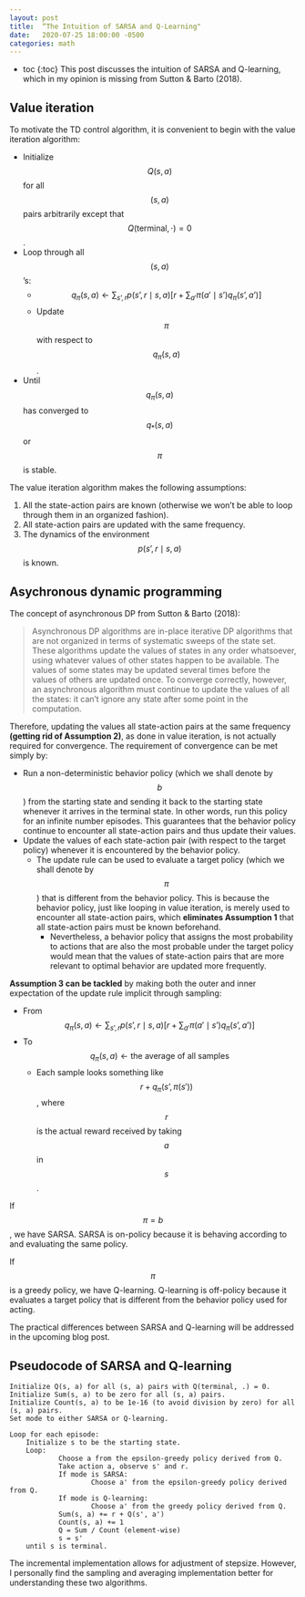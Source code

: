 ```yaml
---
layout: post
title:  “The Intuition of SARSA and Q-Learning"
date:   2020-07-25 18:00:00 -0500
categories: math
---
```


<script src="https://cdn.mathjax.org/mathjax/latest/MathJax.js?config=TeX-AMS-MML_HTMLorMML" type="text/javascript"></script>

- toc
{:toc}
This post discusses the intuition of SARSA and Q-learning, which in my opinion is missing from Sutton & Barto (2018).

## Value iteration

To motivate the TD control algorithm, it is convenient to begin with the value iteration algorithm:

- Initialize $$Q(s, a)$$ for all $$(s, a)$$ pairs arbitrarily except that $$Q(\text{terminal}, \cdot) = 0$$.
- Loop through all $$(s, a)$$’s:
    - $$q_{\pi}(s, a) \leftarrow \sum_{s’, r} p(s’, r \mid s, a) \left[ r + \sum_{a'} \pi(a' \mid s’) q_{\pi}(s’, a’) \right]$$
    - Update $$\pi$$ with respect to $$q_{\pi}(s, a)$$.
- Until $$q_{\pi}(s, a)$$ has converged to $$q_{\ast}(s, a)$$ or $$\pi$$ is stable.

The value iteration algorithm makes the following assumptions:

1. All the state-action pairs are known (otherwise we won’t be able to loop through them in an organized fashion). 
2. All state-action pairs are updated with the same frequency.
3. The dynamics of the environment $$p(s’, r \mid s, a)$$ is known.

## Asychronous dynamic programming

The concept of asynchronous DP from Sutton & Barto (2018):

> Asynchronous DP algorithms are in-place iterative DP algorithms that are not organized in terms of systematic sweeps of the state set. These algorithms update the values of states in any order whatsoever, using whatever values of other states happen to be available. The values of some states may be updated several times before the values of others are updated once. To converge correctly, however, an asynchronous algorithm must continue to update the values of all the states: it can’t ignore any state after some point in the computation. 

Therefore, updating the values all state-action pairs at the same frequency **(getting rid of Assumption 2)**, as done in value iteration, is not actually required for convergence. The requirement of convergence can be met simply by:

- Run a non-deterministic behavior policy (which we shall denote by $$b$$) from the starting state and sending it back to the starting state whenever it arrives in the terminal state. In other words, run this policy for an infinite number episodes. This guarantees that the behavior policy continue to encounter all state-action pairs and thus update their values.
- Update the values of each state-action pair (with respect to the target policy) whenever it is encountered by the behavior policy. 
    - The update rule can be used to evaluate a target policy (which we shall denote by $$\pi$$) that is different from the behavior policy. This is because the behavior policy, just like looping in value iteration, is merely used to encounter all state-action pairs, which **eliminates Assumption 1** that all state-action pairs must be known beforehand.
        - Nevertheless, a behavior policy that assigns the most probability to actions that are also the most probable under the target policy would mean that the values of state-action pairs that are more relevant to optimal behavior are updated more frequently.

**Assumption 3 can be tackled** by making both the outer and inner expectation of the update rule implicit through sampling:

- From $$q_{\pi}(s, a) \leftarrow \sum_{s’, r} p(s’, r \mid s, a) \left[ r + \sum_{a'} \pi(a' \mid s’) q_{\pi}(s’, a’) \right]$$
- To $$q_{\pi}(s, a) \leftarrow \text{the average of all samples}$$ 
    - Each sample looks something like $$r + q_{\pi}(s’, \pi(s'))$$, where $$r$$ is the actual reward received by taking $$a$$ in $$s$$.

If $$\pi=b$$, we have SARSA. SARSA is on-policy because it is behaving according to and evaluating the same policy.

If $$\pi$$ is a greedy policy, we have Q-learning. Q-learning is off-policy because it evaluates a target policy that is different from the behavior policy used for acting.

The practical differences between SARSA and Q-learning will be addressed in the upcoming blog post.

## Pseudocode of SARSA and Q-learning

```
Initialize Q(s, a) for all (s, a) pairs with Q(terminal, .) = 0.
Initialize Sum(s, a) to be zero for all (s, a) pairs.
Initialize Count(s, a) to be 1e-16 (to avoid division by zero) for all (s, a) pairs.
Set mode to either SARSA or Q-learning.

Loop for each episode:
    Initialize s to be the starting state.
    Loop:
    		Choose a from the epsilon-greedy policy derived from Q.
    		Take action a, observe s' and r.
    		If mode is SARSA:
    				Choose a' from the epsilon-greedy policy derived from Q.
    		If mode is Q-learning:
    				Choose a' from the greedy policy derived from Q.
    		Sum(s, a) += r + Q(s', a')
    		Count(s, a) += 1
    		Q = Sum / Count (element-wise)
    		s = s'
    until s is terminal.
```
The incremental implementation allows for adjustment of stepsize. However, I personally find the sampling and averaging implementation better for understanding these two algorithms.